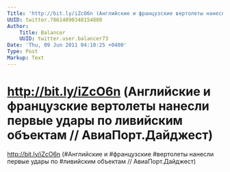 ```yaml
---
Title: 'http://bit.ly/iZcO6n (Английские и французские вертолеты нанесли первые удары по ливийским объектам // АвиаПорт.Дайджест)'
UUID: twitter.78614890348154880
Author:
    Title: Balancer
    UUID: twitter.user.balancer73
Date: 'Thu, 09 Jun 2011 04:10:25 +0400'
Type: Post
Markup: Text
---
```


# http://bit.ly/iZcO6n (Английские и французские вертолеты нанесли первые удары по ливийским объектам // АвиаПорт.Дайджест)

http://bit.ly/iZcO6n (#Английские и #французские #вертолеты
нанесли первые удары по #ливийским объектам //
АвиаПорт.Дайджест)